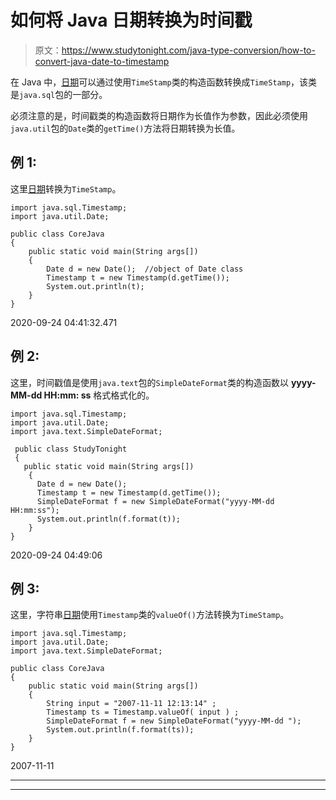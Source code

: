 # 如何将 Java 日期转换为时间戳

> 原文：<https://www.studytonight.com/java-type-conversion/how-to-convert-java-date-to-timestamp>

在 Java 中，[日期](https://www.studytonight.com/java-8/java-8-date-and-time-api)可以通过使用`TimeStamp`类的构造函数转换成`TimeStamp`，该类是`java.sql`包的一部分。

必须注意的是，时间戳类的构造函数将日期作为长值作为参数，因此必须使用`java.util`包的`Date`类的`getTime()`方法将日期转换为长值。

## 例 1:

这里[日期](https://www.studytonight.com/java-8/java-8-date-and-time-api)转换为`TimeStamp`。

```
import java.sql.Timestamp;
import java.util.Date;  

public class CoreJava
{    
	public static void main(String args[])
	{    
		Date d = new Date();  //object of Date class
		Timestamp t = new Timestamp(d.getTime());  
		System.out.println(t);                     
	}    
} 
```

2020-09-24 04:41:32.471

## 例 2:

这里，时间戳值是使用`java.text`包的`SimpleDateFormat`类的构造函数以 **yyyy-MM-dd HH:mm: ss** 格式格式化的。

```
import java.sql.Timestamp;    
import java.util.Date; 
import java.text.SimpleDateFormat;

 public class StudyTonight
 {    
   public static void main(String args[])
    {    
      Date d = new Date();  
      Timestamp t = new Timestamp(d.getTime());  
      SimpleDateFormat f = new SimpleDateFormat("yyyy-MM-dd HH:mm:ss");  
      System.out.println(f.format(t));                        
    }    
} 
```

2020-09-24 04:49:06

## 例 3:

这里，字符串[日期](https://www.studytonight.com/java-8/java-8-date-and-time-api)使用`Timestamp`类的`valueOf()`方法转换为`TimeStamp`。

```
import java.sql.Timestamp;    
import java.util.Date; 
import java.text.SimpleDateFormat;

public class CoreJava
{    
	public static void main(String args[])
	{    
		String input = "2007-11-11 12:13:14" ;
		Timestamp ts = Timestamp.valueOf( input ) ; 
		SimpleDateFormat f = new SimpleDateFormat("yyyy-MM-dd ");  
		System.out.println(f.format(ts));
	}    
} 
```

2007-11-11

* * *

* * *